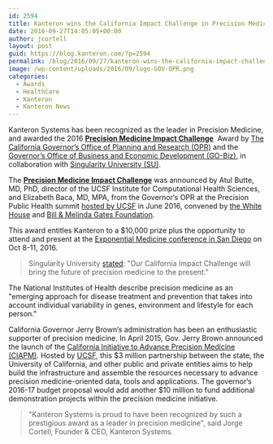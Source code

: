 ```yaml
---
id: 2594
title: Kanteron wins the California Impact Challenge in Precision Medicine award
date: 2016-09-27T14:05:05+00:00
author: jcortell
layout: post
guid: https://blog.kanteron.com/?p=2594
permalink: /blog/2016/09/27/kanteron-wins-the-california-impact-challenge-in-precision-medicine-award/
image: /wp-content/uploads/2016/09/logo-GOV-OPR.png
categories:
  - Awards
  - HealthCare
  - Kanteron
  - Kanteron News
---
```

Kanteron Systems has been recognized as the leader in Precision Medicine, and awarded the 2016 [**Precision Medicine Impact Challenge**](https://singularityu.org/ca-impact-challenge/)  Award by [The California Governor’s Office of Planning and Research (OPR)](httpss://www.opr.ca.gov/) and the [Governor’s Office of Business and Economic Development (GO-Biz)](httpss://business.ca.gov/), in collaboration with [Singularity University (SU)](httpss://exponential.singularityu.org/medicine/).

The [**Precision Medicine Impact Challenge**](https://singularityu.org/ca-impact-challenge/) was announced by Atul Butte, MD, PhD, director of the UCSF Institute for Computational Health Sciences, and Elizabeth Baca, MD, MPA, from the Governor‘s OPR at the Precision Public Health summit [hosted by UCSF](httpss://www.ucsf.edu/news/2016/06/403221/white-house-gates-foundation-summit-explores-applying-precision-medicine-public) in June 2016, convened by [the White House](httpss://www.whitehouse.gov/the-press-office/2016/02/25/fact-sheet-obama-administration-announces-key-actions-accelerate) and [Bill & Melinda Gates Foundation](https://www.gatesfoundation.org/).

This award entitles Kanteron to a $10,000 prize plus the opportunity to attend and present at the [Exponential Medicine conference in San Diego](httpss://exponential.singularityu.org/medicine/) on Oct 8-11, 2016.

> Singularity University [stated](httpss://twitter.com/singularityu/status/748215025416953856): "Our California Impact Challenge will bring the future of precision medicine to the present."

The National Institutes of Health describe precision medicine as an "emerging approach for disease treatment and prevention that takes into account individual variability in genes, environment and lifestyle for each person."

California Governor Jerry Brown‘s administration has been an enthusiastic supporter of precision medicine. In April 2015, Gov. Jerry Brown announced the launch of the [California Initiative to Advance Precision Medicine (CIAPM)](https://www.ciapm.org/). Hosted by [UCSF](httpss://www.ucsf.edu/), this $3 million partnership between the state, the University of California, and other public and private entities aims to help build the infrastructure and assemble the resources necessary to advance precision medicine-oriented data, tools and applications. The governor‘s 2016-17 budget proposal would add another $10 million to fund additional demonstration projects within the precision medicine initiative.

> "Kanteron Systems is proud to have been recognized by such a prestigious award as a leader in precision medicine", said Jorge Cortell, Founder & CEO, Kanteron Systems.